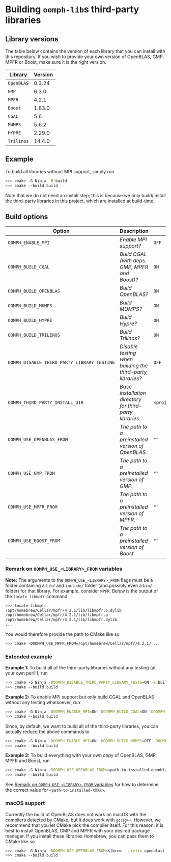 # Building `oomph-lib`s third-party libraries

## Library versions

The table below contains the version of each library that you can install with this repository. If you wish to provide your own version of OpenBLAS, GMP, MPFR or Boost, make sure it is the right version.

Library    | Version
-----------|--------
`OpenBLAS` | 0.3.24
`GMP`      | 6.3.0
`MPFR`     | 4.2.1
`Boost`    | 1.83.0
`CGAL`     | 5.6
`MUMPS`    | 5.6.2
`HYPRE`    | 2.29.0
`Trilinos` | 14.4.0

## Example

To build all libraries without MPI support, simply run

```bash
>>> cmake -G Ninja -B build
>>> cmake --build build
```

Note that we do not need an install step; this is because we only build/install the third-party libraries in this project, which are installed at build-time.

## Build options

Option                                      | Description                                                | Default
--------------------------------------------|------------------------------------------------------------|--------------------------
`OOMPH_ENABLE_MPI`                          | *Enable MPI support?*                                      | `OFF`
`OOMPH_BUILD_CGAL`                          | *Build CGAL (with deps. GMP, MPFR and Boost)?*             | `ON`
`OOMPH_BUILD_OPENBLAS`                      | *Build OpenBLAS?*                                          | `ON`
`OOMPH_BUILD_MUMPS`                         | *Build MUMPS?*                                             | `ON`
`OOMPH_BUILD_HYPRE`                         | *Build Hypre?*                                             | `ON`
`OOMPH_BUILD_TRILINOS`                      | *Build Trilinos?*                                          | `ON`
`OOMPH_DISABLE_THIRD_PARTY_LIBRARY_TESTING` | *Disable testing when building the third-party libraries?* | `OFF`
`OOMPH_THIRD_PARTY_INSTALL_DIR`             | *Base installation directory for third-party libraries.*   | `<project_root>/install/`
`OOMPH_USE_OPENBLAS_FROM`                   | *The path to a preinstalled version of OpenBLAS.*          | `""`
`OOMPH_USE_GMP_FROM`                        | *The path to a preinstalled version of GMP.*               | `""`
`OOMPH_USE_MPFR_FROM`                       | *The path to a preinstalled version of MPFR.*              | `""`
`OOMPH_USE_BOOST_FROM`                      | *The path to a preinstalled version of Boost.*             | `""`

### Remark on `OOMPH_USE_<LIBRARY>_FROM` variables

**Note:** The arguments to the `OOMPH_USE_<LIBRARY>_FROM` flags must be a folder containing a `lib/` and `include/` folder (and possibly even a `bin/` folder) for that library. For example, consider `MPFR`. Below is the output of the `locate libmpfr` command

```bash
>>> locate libmpfr
/opt/homebrew/Cellar/mpfr/4.2.1/lib/libmpfr.6.dylib
/opt/homebrew/Cellar/mpfr/4.2.1/lib/libmpfr.a
/opt/homebrew/Cellar/mpfr/4.2.1/lib/libmpfr.dylib
...
```

You would therefore provide the path to CMake like so

```bash
>>> cmake -DOOMPH_USE_MPFR_FROM=/opt/homebrew/Cellar/mpfr/4.2.1/ ...
```

### Extended example

**Example 1:** To build all of the third-party libraries without any testing (at your own peril!), run

```bash
>>> cmake -G Ninja -DOOMPH_DISABLE_THIRD_PARTY_LIBRARY_TESTS=ON -B build
>>> cmake --build build
```

**Example 2:** To enable MPI support but only build CGAL and OpenBLAS without any testing whatsoever, run

```bash
>>> cmake -G Ninja -DOOMPH_ENABLE_MPI=ON -DOOMPH_BUILD_CGAL=ON -DOOMPH_BUILD_OPENBLAS=ON -DOOMPH_BUILD_MUMPS=OFF -DOOMPH_BUILD_HYPRE=OFF -DOOMPH_BUILD_TRILINOS=OFF -DOOMPH_DISABLE_THIRD_PARTY_LIBRARY_TESTS=ON -B build
>>> cmake --build build
```

Since, by default, we want to build all of the third-party libraries, you can actually reduce the above commands to

```bash
>>> cmake -G Ninja -DOOMPH_ENABLE_MPI=ON -DOOMPH_BUILD_MUMPS=OFF -DOOMPH_BUILD_HYPRE=OFF -DOOMPH_BUILD_TRILINOS=OFF -DOOMPH_DISABLE_THIRD_PARTY_LIBRARY_TESTS=ON -B build
>>> cmake --build build
```

**Example 3:** To build everything with your own copy of OpenBLAS, GMP, MPFR and Boost, run

```bash
>>> cmake -G Ninja -DOOMPH_USE_OPENBLAS_FROM=<path-to-installed-openblas> -DOOMPH_USE_GMP_FROM=<path-to-installed-gmp> -DOOMPH_USE_MPFR_FROM=<path-to-installed-mpfr> -DOOMPH_USE_BOOST_FROM=<path-to-installed-boost> -B build
>>> cmake --build build
```

See [Remark on `OOMPH_USE_<LIBRARY>_FROM` variables](#remark-on-oomph_use_library_from-variables) for how to determine the correct value for `<path-to-installed-XXXX>`.

### macOS support

Currently the build of OpenBLAS does not work on macOS with the compilers detected by CMake, but it does work with `gcc`/`g++`. However, we recommend that you let CMake pick the compiler itself. For this reason, it is best to install OpenBLAS, GMP and MPFR with your desired package manager. If you install these libraries Homebrew, you can pass them to CMake like so

```bash
>>> cmake -G Ninja -DOOMPH_USE_OPENBLAS_FROM=$(brew --prefix openblas) -DOOMPH_USE_GMP_FROM=$(brew --prefix gmp) -DOOMPH_USE_MPFR_FROM=$(brew --prefix mpfr) -B build
>>> cmake --build build
```
